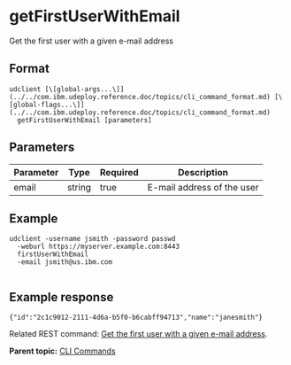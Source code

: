 # getFirstUserWithEmail

Get the first user with a given e-mail address

## Format

```
udclient [\[global-args...\]](../../com.ibm.udeploy.reference.doc/topics/cli_command_format.md) [\[global-flags...\]](../../com.ibm.udeploy.reference.doc/topics/cli_command_format.md)
  getFirstUserWithEmail [parameters]
```

## Parameters

|Parameter|Type|Required|Description|
|---------|----|--------|-----------|
|email|string|true|E-mail address of the user|

## Example

```
udclient -username jsmith -password passwd 
  -weburl https://myserver.example.com:8443
  firstUserWithEmail
  -email jsmith@us.ibm.com
  
```

## Example response

```
{"id":"2c1c9012-2111-4d6a-b5f0-b6cabff94713","name":"janesmith"}
```

Related REST command: [Get the first user with a given e-mail address](rest_cli_user_firstuserwithemail_get.md).

**Parent topic:** [CLI Commands](../../com.ibm.udeploy.reference.doc/topics/cli_commands.md)

